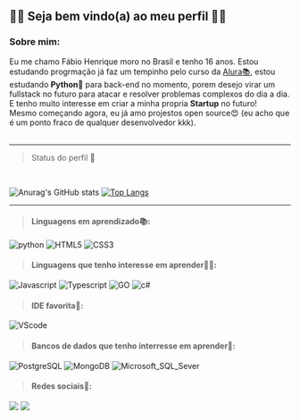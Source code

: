 

## 🐱‍💻 Seja bem vindo(a) ao meu perfil 🐱‍💻

### Sobre mim:
Eu me chamo Fábio Henrique moro no Brasil e tenho 16 anos. Estou estudando progrmação já faz um tempinho pelo curso da [Alura📚](https://www.alura.com.br/), estou estudando **Python🐍** para back-end no momento, porem desejo virar um fullstack no futuro para atacar e resolver problemas complexos do dia a dia. E tenho muito interesse em criar a minha propria **Startup** no futuro!<br>
Mesmo começando agora, eu já amo projestos open source😍 (eu acho que é um ponto fraco de qualquer desenvolvedor kkk).
<br><br>

___
> Status do perfil 🧐
<br>

![Anurag's GitHub stats](https://github-readme-stats.vercel.app/api?username=FabioFNC&show_icons=true&theme=radical)
[![Top Langs](https://github-readme-stats.vercel.app/api/top-langs/?username=FabioFNC&hide=javascript,html)](https://github.com/anuraghazra/github-readme-stats)

___

> #### Linguagens em aprendizado📚:

![python](https://img.shields.io/badge/Python-3776AB?style=for-the-badge&logo=python&logoColor=white)
![HTML5](https://img.shields.io/badge/HTML5-E34F26?style=for-the-badge&logo=html5&logoColor=white)
![CSS3](https://img.shields.io/badge/CSS3-1572B6?style=for-the-badge&logo=css3&logoColor=white)

> #### Linguagens que tenho interesse em aprender🐱‍💻:

![Javascript](https://img.shields.io/badge/JavaScript-323330?style=for-the-badge&logo=javascript&logoColor=F7DF1E)
![Typescript](	https://img.shields.io/badge/TypeScript-007ACC?style=for-the-badge&logo=typescript&logoColor=white)
![GO](https://img.shields.io/badge/Go-00ADD8?style=for-the-badge&logo=go&logoColor=white)
![c#](https://img.shields.io/badge/C%23-239120?style=for-the-badge&logo=c-sharp&logoColor=white)

> #### IDE favorita🌟:
![VScode](https://img.shields.io/badge/Visual_Studio_Code-0078D4?style=for-the-badge&logo=visual%20studio%20code&logoColor=white)

> #### Bancos de dados que tenho interresse em aprender📁:
![PostgreSQL](	https://img.shields.io/badge/PostgreSQL-316192?style=for-the-badge&logo=postgresql&logoColor=white)
![MongoDB](https://img.shields.io/badge/MongoDB-4EA94B?style=for-the-badge&logo=mongodb&logoColor=white)
![Microsoft_SQL_Sever](https://img.shields.io/badge/Microsoft%20SQL%20Sever-CC2927?style=for-the-badge&logo=microsoft%20sql%20server&logoColor=white)
 
> #### Redes sociais📱:
  
[<img src="https://img.shields.io/badge/twitter-%231DA1F2.svg?&style=for-the-badge&logo=twitter&logoColor=white" />](https://twitter.com/Sabikbr) [<img 
src = "https://img.shields.io/badge/instagram-%23E4405F.svg?&style=for-the-badge&logo=instagram&logoColor=white">](https://www.instagram.com/_nehu_kun_/)


<!---
Sabikbr/Sabikbr is a ✨ special ✨ repository because its `README.md` (this file) appears on your GitHub profile.
You can click the Preview link to take a look at your changes.
--->
